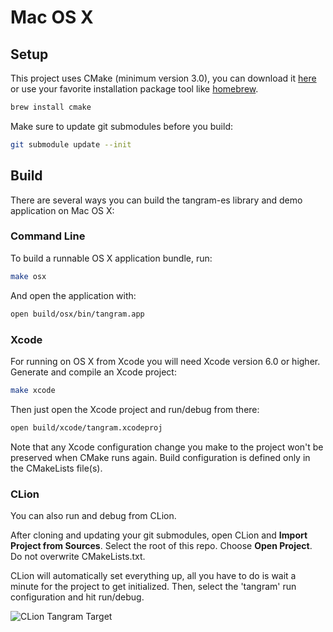 Mac OS X
========

## Setup ##

This project uses CMake (minimum version 3.0), you can download it [here](http://www.cmake.org/download/) or use your favorite installation package tool like [homebrew](http://brew.sh/).

```bash
brew install cmake
```

Make sure to update git submodules before you build:

```bash
git submodule update --init
```

## Build ##

There are several ways you can build the tangram-es library and demo application on Mac OS X:

### Command Line ###

To build a runnable OS X application bundle, run:

```bash
make osx
```
And open the application with:

```bash
open build/osx/bin/tangram.app
```

### Xcode ###

For running on OS X from Xcode you will need Xcode version 6.0 or higher. Generate and compile an Xcode project:

```bash
make xcode
```

Then just open the Xcode project and run/debug from there:

```bash
open build/xcode/tangram.xcodeproj
```

Note that any Xcode configuration change you make to the project won't be preserved when CMake runs again. Build configuration is defined only in the CMakeLists file(s).

### CLion ###

You can also run and debug from CLion.

After cloning and updating your git submodules, open CLion and __Import Project from Sources__. Select the root of this repo. Choose __Open Project__. Do not overwrite CMakeLists.txt.

CLion will automatically set everything up, all you have to do is wait a minute for the project to get initialized. Then, select the 'tangram' run configuration and hit run/debug.

![CLion Tangram Target](../../images/clion-tangram-target.png)
